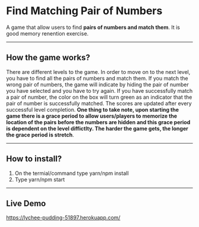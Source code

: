 # Find Matching Pair of Numbers

A game that allow users to find **pairs of numbers and match them**. It is good memory renention exercise.

---
## How the game works?

There are different levels to the game. In order to move on to the next level, you have to find all the pairs of numbers and match them. If you match the wrong pair of numbers, the game will indicate by hiding the pair of number you have selected and you have to try again. If you have successfully match a pair of number, the color on the box will turn green as an indicator that the pair of number is successfully matched. The scores are updated after every successful level completion. **One thing to take note, upon starting the game there is a grace period to allow users/players to memorize the location of the pairs before the numbers are hidden and this grace period is dependent on the level diffictlty. The harder the game gets, the longer the grace period is stretch**.

---

## How to install?

1) On the termial/command type yarn/npm install
2) Type yarn/npm start

---

## Live Demo

https://lychee-pudding-51897.herokuapp.com/

